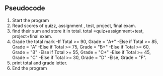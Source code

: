 ## Pseudocode
1. Start the program
2. Read scores of quizz, assignment , test, project, final exam.
3. find their sum and store it in total.
total =quiz+assignment+test, project+final exam.
4. Grade the total mark
-If Total >= 90, Grade = "A+"
-Else if Total >= 85, Grade = "A"
-Else if Total >= 75, Grade = "B+"
-Else if Total >= 60, Grade = "B"
-Else if Total >= 55, Grade = "C+"
-Else if Total >= 45, Grade = "C"
-Else if Total >= 30, Grade = "D"
-Else, Grade = "F".
5. print total and grade letter.
6. End the program